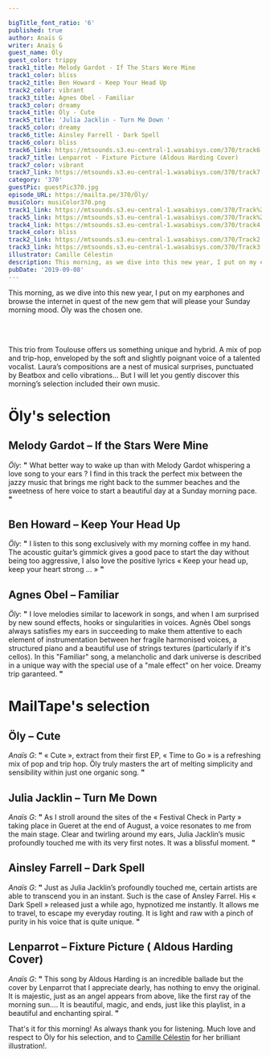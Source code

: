 ```yaml
---

bigTitle_font_ratio: '6'
published: true
author: Anaïs G
writer: Anaïs G
guest_name: Öly
guest_color: trippy
track1_title: Melody Gardot - If The Stars Were Mine
track1_color: bliss
track2_title: Ben Howard - Keep Your Head Up
track2_color: vibrant
track3_title: Agnes Obel - Familiar
track3_color: dreamy
track4_title: Öly - Cute
track5_title: 'Julia Jacklin - Turn Me Down '
track5_color: dreamy
track6_title: Ainsley Farrell - Dark Spell
track6_color: bliss
track6_link: https://mtsounds.s3.eu-central-1.wasabisys.com/370/track6.mp3
track7_title: Lenparrot - Fixture Picture (Aldous Harding Cover)
track7_color: vibrant
track7_link: https://mtsounds.s3.eu-central-1.wasabisys.com/370/track7.mp3
category: '370'
guestPic: guestPic370.jpg
episode_URL: https://mailta.pe/370/Öly/
musiColor: musiColor370.png
track1_link: https://mtsounds.s3.eu-central-1.wasabisys.com/370/Track%201.mp3
track5_link: https://mtsounds.s3.eu-central-1.wasabisys.com/370/Track%205.mp3
track4_link: https://mtsounds.s3.eu-central-1.wasabisys.com/370/track4.mp3
track4_color: bliss
track2_link: https://mtsounds.s3.eu-central-1.wasabisys.com/370/Track2.mp3
track3_link: https://mtsounds.s3.eu-central-1.wasabisys.com/370/Track3.mp3
illustrator: Camille Célestin
description: This morning, as we dive into this new year, I put on my earphones and browse the internet in quest of the new gem that will please your Sunday morning mood. Öly was the chosen one. 
pubDate: '2019-09-08'
---
```

This morning, as we dive into this new year, I put on my earphones and browse the internet in quest of the new gem that will please your Sunday morning mood. Öly was the chosen one. 

<br><br>
  
This trio from Toulouse offers us something unique and hybrid. A mix of pop and trip-hop, enveloped by the soft and slightly poignant voice of a talented vocalist. Laura’s compositions are a nest of musical surprises, punctuated by Beatbox and cello vibrations… But I will let you gently discover this morning’s selection included their own music. 


# Öly's selection

## Melody Gardot – If the Stars Were Mine
_Öly_: **"** What better way to wake up than with Melody Gardot whispering a love song to your ears ? I find in this track the perfect mix between the jazzy music that brings me right back to the summer beaches and the sweetness of here voice to start a beautiful day at a Sunday morning pace. **"** 

## Ben Howard – Keep Your Head Up
_Öly_: **"** I listen to this song exclusively with my morning coffee in my hand. The acoustic guitar’s  gimmick gives a good pace to start the day without being too aggressive, I also love the positive lyrics «  Keep your head up, keep your heart strong … »   **"** 

## Agnes Obel – Familiar
_Öly_: **"** I love melodies similar to lacework in songs, and when I am surprised by new sound effects, hooks or singularities in voices. Agnès Obel songs always satisfies my ears in succeeding to make them attentive to each element of instrumentation  between her fragile harmonised voices, a structured piano and a beautiful use of strings textures (particularly if it's cellos). In this "Familiar" song, a melancholic and dark universe is described in a unique way with the special use of a "male effect" on her voice. Dreamy trip garanteed. **"** 


# MailTape's selection

## Öly – Cute
_Anaïs G_:  **"** « Cute », extract from their first EP, « Time to Go » is a refreshing mix of pop and trip hop. Öly truly masters the art of melting simplicity and sensibility within just one organic song. **"** 


## Julia Jacklin – Turn Me Down 
_Anaïs G_: **"** As I stroll around the sites of the « Festival Check in Party » taking place in Gueret at the end of August, a voice resonates to me from the main stage. Clear and twirling around my ears, Julia Jacklin’s music profoundly touched me with its very first notes. It was a blissful moment. **"** 

## Ainsley Farrell – Dark Spell
_Anaïs G_: **"** Just as Julia Jacklin’s profoundly touched me, certain artists are able to transcend you in an instant. Such is the case of Ansley Farrel. His « Dark Spell » released just a while ago, hypnotized me instantly. It allows me to travel, to escape my everyday routing. It is light and raw with a pinch of purity in his voice that is quite unique. **"** 

## Lenparrot – Fixture Picture ( Aldous Harding Cover)
_Anaïs G_: **"** This song by Aldous Harding is an incredible ballade but the cover by Lenparrot that I appreciate dearly, has nothing to envy the original. It is majestic, just as an angel appears from above, like the first ray of the morning sun…. It is beautiful, magic, and ends, just like this playlist, in a beautiful and enchanting spiral. **"** 


That's it for this morning! As always thank you for listening. Much love and respect to Öly for his selection, and to [Camille Célestin](https://camillecelestin.com/) for her brilliant illustration!. 
